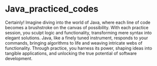 # Java_practiced_codes
Certainly! Imagine diving into the world of Java, where each line of code becomes a brushstroke on the canvas of possibility. With each practice session, you sculpt logic and functionality, transforming mere syntax into elegant solutions. Java, like a finely tuned instrument, responds to your commands, bringing algorithms to life and weaving intricate webs of functionality. Through practice, you harness its power, shaping ideas into tangible applications, and unlocking the true potential of software development.
